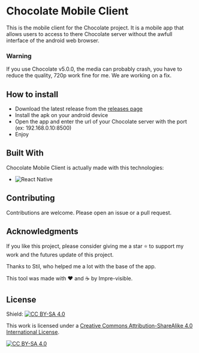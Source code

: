 # Chocolate Mobile Client

This is the mobile client for the Chocolate project. It is a mobile app that allows users to access to there Chocolate server without the awfull interface of the android web browser.

### Warning

If you use Chocolate v5.0.0, the media can probably crash, you have to reduce the quality, 720p work fine for me.
We are working on a fix.

## How to install
* Download the latest release from the [releases page](https://github.com/ChocolateApp/ChocolateMobileClient/releases/latest)
* Install the apk on your android device
* Open the app and enter the url of your Chocolate server with the port (ex: 192.168.0.10:8500)
* Enjoy

## Built With
Chocolate Mobile Client is actually made with this technologies:
* ![React Native](https://img.shields.io/badge/react_native-%2320232a.svg?style=for-the-badge&logo=react&logoColor=%2361DAFB)

## Contributing
Contributions are welcome. Please open an issue or a pull request.

## Acknowledgments
If you like this project, please consider giving me a star ⭐ to support my work and the futures update of this project.  

Thanks to Stil, who helped me a lot with the base of the app.  

This tool was made with ❤ and ☕ by Impre-visible.

## License

Shield: [![CC BY-SA 4.0][cc-by-sa-shield]][cc-by-sa]

This work is licensed under a
[Creative Commons Attribution-ShareAlike 4.0 International License][cc-by-sa].

[![CC BY-SA 4.0][cc-by-sa-image]][cc-by-sa]

[cc-by-sa]: http://creativecommons.org/licenses/by-sa/4.0/
[cc-by-sa-image]: https://licensebuttons.net/l/by-sa/4.0/88x31.png
[cc-by-sa-shield]: https://img.shields.io/badge/License-CC%20BY--SA%204.0-lightgrey.svg